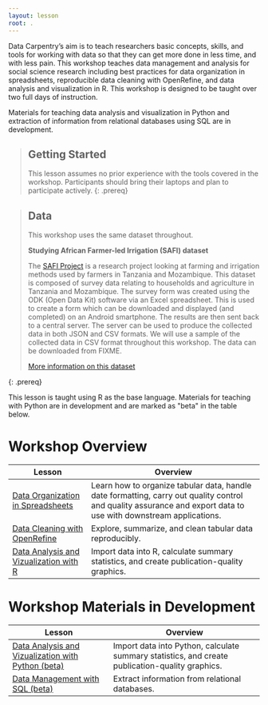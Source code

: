 ```yaml
---
layout: lesson
root: .
---
```


Data Carpentry’s aim is to teach researchers basic concepts, skills, and tools for working
with data so that they can get more done in less time, and with less pain. This workshop
teaches data management and analysis for social science research including best practices for data organization 
in spreadsheets, reproducible data cleaning with OpenRefine, and data analysis and visualization in R. This workshop is designed to 
be taught over two full days of instruction.

Materials for teaching data analysis and visualization in Python
and extraction of information from relational databases using SQL are in development. 

> ## Getting Started
>
> This lesson assumes no prior experience with the tools covered in the workshop. 
> Participants should bring their laptops and plan to participate actively. 
{: .prereq}

> ## Data
> 
> This workshop uses the same dataset throughout. 
> 
> **Studying African Farmer-led Irrigation (SAFI) dataset**
> 
> The [SAFI Project](http://www.safi-research.org/) is a research project looking at farming and irrigation methods used by farmers in Tanzania and Mozambique. 
> This dataset is composed of survey data relating to households and agriculture in Tanzania and Mozambique. 
> The survey form was created using the ODK (Open Data Kit) software via an Excel spreadsheet. 
> This is used to create a form which can be downloaded and displayed (and completed) on an Android smartphone. 
> The results are then sent back to a central server. 
> The server can be used to produce the collected data in both JSON and CSV formats.
> We will use a sample of the collected data in CSV format throughout this workshop. 
> The data can be downloaded from FIXME. 
>
> [More information on this dataset](data)
> 
{: .prereq} 

This lesson is taught using R as the base language. Materials for teaching with Python are in development and are marked as "beta"
in the table below.

# Workshop Overview 

| Lesson    | Overview |
| ------- | ---------- |
| [Data Organization in Spreadsheets](https://datacarpentry.github.io/spreadsheets-socialsci/) | Learn how to organize tabular data, handle date formatting, carry out quality control and quality assurance and export data to use with downstream applications. |
| [Data Cleaning with OpenRefine](https://datacarpentry.github.io/openrefine-socialsci/) | Explore, summarize, and clean tabular data reproducibly. |
| [Data Analysis and Vizualization with R](https://datacarpentry.github.io/r-socialsci) | Import data into R, calculate summary statistics, and create publication-quality graphics.|


# Workshop Materials in Development

| Lesson    | Overview |
| ------- | ---------- |
| [Data Analysis and Vizualization with Python (beta)](https://datacarpentry.github.io/python-socialsci/) | Import data into Python, calculate summary statistics, and create publication-quality graphics.|
| [Data Management with SQL (beta)](https://datacarpentry.github.io/sql-socialsci/) | Extract information from relational databases. |

